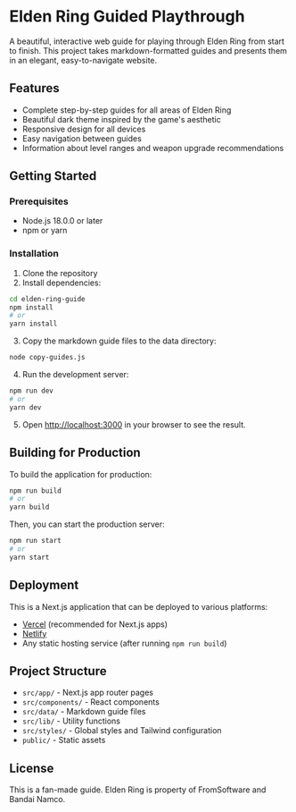 # Elden Ring Guided Playthrough

A beautiful, interactive web guide for playing through Elden Ring from start to finish. This project takes markdown-formatted guides and presents them in an elegant, easy-to-navigate website.

## Features

- Complete step-by-step guides for all areas of Elden Ring
- Beautiful dark theme inspired by the game's aesthetic
- Responsive design for all devices
- Easy navigation between guides
- Information about level ranges and weapon upgrade recommendations

## Getting Started

### Prerequisites

- Node.js 18.0.0 or later
- npm or yarn

### Installation

1. Clone the repository
2. Install dependencies:

```bash
cd elden-ring-guide
npm install
# or
yarn install
```

3. Copy the markdown guide files to the data directory:

```bash
node copy-guides.js
```

4. Run the development server:

```bash
npm run dev
# or
yarn dev
```

5. Open [http://localhost:3000](http://localhost:3000) in your browser to see the result.

## Building for Production

To build the application for production:

```bash
npm run build
# or
yarn build
```

Then, you can start the production server:

```bash
npm run start
# or
yarn start
```

## Deployment

This is a Next.js application that can be deployed to various platforms:

- [Vercel](https://vercel.com/) (recommended for Next.js apps)
- [Netlify](https://www.netlify.com/)
- Any static hosting service (after running `npm run build`)

## Project Structure

- `src/app/` - Next.js app router pages
- `src/components/` - React components
- `src/data/` - Markdown guide files
- `src/lib/` - Utility functions
- `src/styles/` - Global styles and Tailwind configuration
- `public/` - Static assets

## License

This is a fan-made guide. Elden Ring is property of FromSoftware and Bandai Namco. 